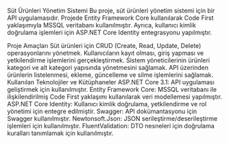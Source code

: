 Süt Ürünleri Yönetim Sistemi
Bu proje, süt ürünleri yönetim sistemi için bir API uygulamasıdır. Projede Entity Framework Core kullanılarak Code First yaklaşımıyla MSSQL veritabanı kullanılmıştır. Ayrıca, kullanıcı kimlik doğrulama işlemleri için ASP.NET Core Identity entegrasyonu yapılmıştır.

Proje Amaçları
Süt ürünleri için CRUD (Create, Read, Update, Delete) operasyonlarını yönetmek.
Kullanıcıların kayıt olması, giriş yapması ve yetkilendirme işlemlerini gerçekleştirmek.
Sistem yöneticilerinin ürünleri kategori ve alt kategori yapısında yönetmesini sağlamak.
API üzerinden ürünlerin listelenmesi, ekleme, güncelleme ve silme işlemlerini sağlamak.
Kullanılan Teknolojiler ve Kütüphaneler
ASP.NET Core 3.1: API uygulaması geliştirmek için kullanılmıştır.
Entity Framework Core: MSSQL veritabanı ile ilişkilendirilmiş Code First yaklaşımı kullanılarak veri modellemesi yapılmıştır.
ASP.NET Core Identity: Kullanıcı kimlik doğrulama, yetkilendirme ve rol yönetimi için entegre edilmiştir.
Swagger: API dokümantasyonu için Swagger kullanılmıştır.
Newtonsoft.Json: JSON serileştirme/deserileştirme işlemleri için kullanılmıştır.
FluentValidation: DTO nesneleri için doğrulama kuralları tanımlamak için kullanılmıştır.

